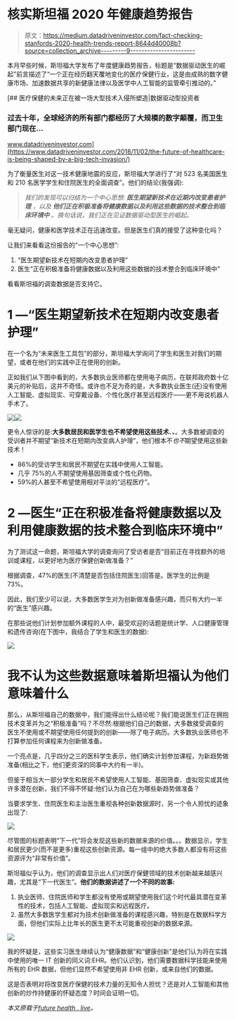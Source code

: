 # 核实斯坦福 2020 年健康趋势报告

> 原文：<https://medium.datadriveninvestor.com/fact-checking-stanfords-2020-health-trends-report-8644d40008b?source=collection_archive---------9----------------------->

本月早些时候，斯坦福大学发布了年度健康趋势报告，标题是“数据驱动医生的崛起”前言描述了“一个正在经历翻天覆地变化的医疗保健行业，这是由成熟的数字健康市场、加速数据共享的新健康法律以及医学中人工智能的监管牵引推动的。”

[](https://www.datadriveninvestor.com/2018/11/02/the-future-of-healthcare-is-being-shaped-by-a-big-tech-invasion/) [## 医疗保健的未来正在被一场大型技术入侵所塑造|数据驱动型投资者

### 过去十年，全球经济的所有部门都经历了大规模的数字颠覆，而卫生部门现在…

www.datadriveninvestor.com](https://www.datadriveninvestor.com/2018/11/02/the-future-of-healthcare-is-being-shaped-by-a-big-tech-invasion/) 

为了衡量医生对这一技术健康地震的反应，斯坦福大学进行了“对 523 名美国医生和 210 名医学学生和住院医生的全面调查”。他们的结论(我强调):

> *我们的发现可以归结为一个中心思想:* ***医生期望新技术在近期内改变患者护理*** *，以及* ***他们正在积极准备将健康数据以及利用这些数据的技术整合到临床环境中*** *。换句话说，我们正在见证数据驱动型医生的崛起。*

毫无疑问，健康和医学技术正在迅速改变。但是医生们真的接受了这种变化吗？

让我们来看看这份报告的“一个中心思想”:

1.  “医生期望新技术在短期内改变患者护理”
2.  医生“正在积极准备将健康数据以及利用这些数据的技术整合到临床环境中”

看看斯坦福的调查数据是否支持它。

# 1 —“医生期望新技术在短期内改变患者护理”

在一个名为“未来医生工具包”的部分，斯坦福大学询问了学生和医生对我们的期望，或者在他们的实践中正在使用的创新。

正如我们从下图中看到的，大多数执业医师都在使用电子病历，在联邦政府数十亿美元的补贴后，这并不奇怪。或许也不足为奇的是，大多数执业医生(还)没有使用人工智能、虚拟现实、可穿戴设备、个性化医疗甚至远程医疗——更不用说机器人手术了。

![](img/5ec05a03647bb13e31a57c84acaf1266.png)![](img/e3ad807b48bd4441157a03c9ae22c6eb.png)

更令人惊讶的是:**大多数居民和医学生也不希望使用这些技术**、**、**。大多数被调查的受训者并不期望“新技术在短期内改变病人护理”，他们根本不*也不*期望使用这些新技术！

*   86%的受访学生和居民不期望在实践中使用人工智能。
*   几乎 75%的人不期望使用基因筛查或个性化药物。
*   59%的人甚至不希望使用相对平淡的“远程医疗”。

# 2 —医生“正在积极准备将健康数据以及利用健康数据的技术整合到临床环境中”

为了测试这一命题，斯坦福大学的调查询问了受访者是否“目前正在寻找额外的培训或课程，以更好地为医疗保健创新做准备？”

根据调查，47%的医生(不清楚是否包括住院医生)回答是。医学生的比例是 73%。

因此，我们至少可以说，大多数医学生对为创新做准备感兴趣，而只有大约一半的“医生”感兴趣。

在那些说他们计划参加额外课程的人中，最受欢迎的话题是统计学、人口健康管理和遗传咨询(在下图中，我结合了学生和医生的数据):

![](img/ddbeab35b7731351a4bd9a968a09a18a.png)

# 我不认为这些数据意味着斯坦福认为他们意味着什么

那么，从斯坦福自己的数据中，我们能得出什么结论呢？我们能说医生们正在拥抱技术变革并为之“积极准备”吗？不尽然:根据他们自己的数据，大多数接受调查的医生不使用或不期望使用任何提到的创新——除了电子病历。大多数执业医师也不打算参加任何课程来为创新做准备。

一个亮点是，几乎四分之三的医科学生表示，他们确实计划参加课程，为新趋势做准备(相比之下，他们更资深的同事中大约有一半)。

但鉴于相当大一部分学生和居民不希望使用人工智能、基因筛查、虚拟现实或其他许多潜在创新，我们不得不怀疑:他们认为自己在为哪些新趋势做准备？

当要求学生、住院医生和主治医生重视各种创新数据源时，另一个令人担忧的迹象出现了:

![](img/cfd40cf10649bd977fb8871151147ec3.png)

尽管图的标题表明“下一代”将会发现这些新的数据来源的价值。。。数据显示，学生和居民更少(而不是更多)重视这些创新资源。每一组中的绝大多数人都没有将这些资源评为“非常有价值”。

斯坦福似乎认为，他们的调查显示出人们对医疗保健领域的技术创新越来越感兴趣，尤其是“下一代医生”。**他们的数据讲述了一个不同的故事:**

1.  执业医师、住院医师和学生都没有使用或期望使用我们这个时代最具潜在变革性的技术，包括人工智能、虚拟现实和远程医疗。
2.  虽然大多数医学生都对为技术创新做准备的课程感兴趣，特别是在数据科学方面，但他们实际上比年长的医生更不太可能重视创新的数据来源。

![](img/2d5796d1e16e6763ee18d8abe57194d2.png)

我的怀疑是，这些实习医生继续认为“健康数据”和“健康创新”是他们认为将在实践中使用的唯一 IT 创新的同义词:EHR。他们认识到，他们需要数据科学技能来使用所有的 EHR 数据，但他们显然不希望使用非 EHR 创新，或来自他们的数据。

这是否表明对将改变医疗保健的技术力量的无知令人担忧？还是对人工智能和其他创新的炒作持健康的怀疑态度？时间会证明一切。

*本文原载于*[*future health . live*](https://www.futurehealth.live/)*。*